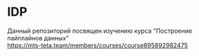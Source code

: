 # IDP
Данный репозиторий посвящен изучению курса "Построение пайплайнов данных"\
https://mts-teta.team/members/courses/course895892982475
